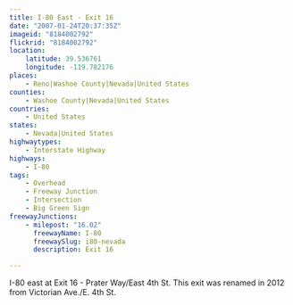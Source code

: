 ```yaml
---
title: I-80 East - Exit 16
date: "2007-01-24T20:37:35Z"
imageid: "8184002792"
flickrid: "8184002792"
location:
    latitude: 39.536761
    longitude: -119.782176
places:
    - Reno|Washoe County|Nevada|United States
counties:
    - Washoe County|Nevada|United States
countries:
    - United States
states:
    - Nevada|United States
highwaytypes:
    - Interstate Highway
highways:
    - I-80
tags:
    - Overhead
    - Freeway Junction
    - Intersection
    - Big Green Sign
freewayJunctions:
    - milepost: "16.02"
      freewayName: I-80
      freewaySlug: i80-nevada
      description: Exit 16

---
```

I-80 east at Exit 16 - Prater Way/East 4th St.  This exit was renamed in 2012 from Victorian Ave./E. 4th St.